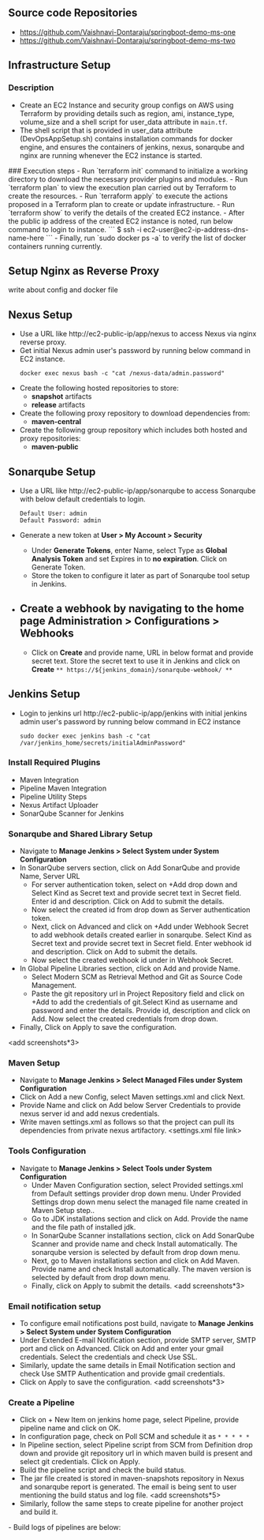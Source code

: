 ## Source code Repositories
- https://github.com/Vaishnavi-Dontaraju/springboot-demo-ms-one
- https://github.com/Vaishnavi-Dontaraju/springboot-demo-ms-two

## Infrastructure Setup 
### Description
- Create an EC2 Instance and security group configs on AWS using Terraform by providing details such as region, ami, instance_type, volume_size and a shell script for user_data attribute in `main.tf`.
- The shell script that is provided in user_data attribute (DevOpsAppSetup.sh) contains installation commands for docker engine, and ensures the containers of jenkins, nexus, sonarqube and nginx are running whenever the EC2 instance is started.
<DevopsAppSetup file link>
### Execution steps
- Run `terraform init` command to initialize a working directory to download the necessary provider plugins and modules.
- Run `terraform plan` to view the execution plan carried out by Terraform to create the resources. 
- Run `terraform apply` to execute the actions proposed in a Terraform plan to create or update infrastructure.
- Run `terraform show` to verify the details of the created EC2 instance.
<add screenshot * 2>
- After the public ip address of the created EC2 instance is noted, run below command to login to instance.
   ```
      $ ssh -i <PEM_FILE_PATH> ec2-user@ec2-ip-address-dns-name-here 
   ```
- Finally, run `sudo docker ps -a` to verify the list of docker containers running currently.
<add screenshot>

## Setup Nginx as Reverse Proxy 
write about config and docker file

## Nexus Setup 
- Use a URL like http://ec2-public-ip/app/nexus to access Nexus via nginx reverse proxy.
- Get initial Nexus admin user's password by running below command in EC2 instance.
    ```
    docker exec nexus bash -c "cat /nexus-data/admin.password"
    ```
- Create the following hosted repositories to store:
   - **snapshot** artifacts
   - **release** artifacts
- Create the following proxy repository to download dependencies from:
    - **maven-central**
- Create the following group repository which includes both hosted and proxy repositories:
   - **maven-public**
<add screenshot>

## Sonarqube Setup
- Use a URL like http://ec2-public-ip/app/sonarqube to access Sonarqube with below default credentials to login.
    ```
    Default User: admin
    Default Password: admin
    ```
- Generate a new token at **User > My Account > Security**
   - Under **Generate Tokens**, enter Name, select Type as **Global Analysis Token** and set Expires in to **no expiration**. Click on Generate Token.
   - Store the token to configure it later as part of Sonarqube tool setup in Jenkins.
   <add screenshot>
- Create a webhook by navigating to the home page **Administration > Configurations > Webhooks**
   - 
   - Click on **Create** and provide name, URL in below format and provide secret text. Store the secret text to use it in Jenkins and click on **Create**
     `** https://${jenkins_domain}/sonarqube-webhook/ **`
   
   <add screenshot>

## Jenkins Setup
- Login to jenkins url http://ec2-public-ip/app/jenkins with initial jenkins admin user's password by running below command in EC2 instance 
    ```
    sudo docker exec jenkins bash -c "cat /var/jenkins_home/secrets/initialAdminPassword"
    ```
### Install Required Plugins
- Maven Integration 
- Pipeline Maven Integration 
- Pipeline Utility Steps
- Nexus Artifact Uploader 
- SonarQube Scanner for Jenkins 

### Sonarqube and Shared Library Setup 
   - Navigate to **Manage Jenkins > Select System under System Configuration**
   - In SonarQube servers section, click on Add SonarQube and provide Name, Server URL
       - For server authentication token, select on +Add drop down and Select Kind as Secret text and provide secret text in Secret field. Enter id and description. Click on Add to submit the details.
       - Now select the created id from drop down as Server authentication token.
       - Next, click on Advanced and click on +Add under Webhook Secret to add webhook details created earlier in sonarqube. Select Kind as Secret text and provide secret text in Secret field. Enter webhook id and description. Click on Add to submit the details.
       - Now select the created webhook id under in Webhook Secret.
   - In Global Pipeline Libraries section, click on Add and provide Name.
       - Select Modern SCM as Retrieval Method and Git as Source Code Management.
       - Paste the git repository url in Project Repository field and click on +Add to add the credentials of git.Select Kind as username and password and enter the details. Provide id, description and click on Add. Now select the created credentials from drop down.
   - Finally, Click on Apply to save the configuration.
        
<add screenshots*3>

### Maven Setup
   - Navigate to **Manage Jenkins > Select Managed Files under System Configuration**
   - Click on Add a new Config, select Maven settings.xml and click Next.
   - Provide Name and click on Add below Server Credentials to provide nexus server id and add nexus credentials.
   - Write maven settings.xml as follows so that the project can pull its dependencies from private nexus artifactory.
   <settings.xml file link>
<add screenshots>

### Tools Configuration
   - Navigate to **Manage Jenkins > Select Tools under System Configuration** 
      - Under Maven Configuration section, select Provided settings.xml from Default settings provider drop down menu. Under Provided Settings drop down menu select the managed file name created in Maven Setup step..
      - Go to JDK installations section and click on Add. Provide the name and the file path of installed jdk. 
      - In SonarQube Scanner installations section, click on Add SonarQube Scanner and provide name and check Install automatically. The sonarqube version is selected by default from drop down menu.
      - Next, go to Maven installations section and click on Add Maven. Provide name and check Install automatically. The maven version is selected by default from drop down menu.
      - Finally, click on Apply to submit the details.
<add screenshots*3>

### Email notification setup
   - To configure email notifications post build, navigate to **Manage Jenkins > Select System under System Configuration**  
   - Under Extended E-mail Notification section, provide SMTP server, SMTP port and click on Advanced. Click on Add and enter your gmail credentials. Select the credentials and check Use SSL.
   - Similarly, update the same details in Email Notification section and check Use SMTP Authentication and provide gmail credentials.
   - Click on Apply to save the configuration.
<add screenshots*3>

### Create a Pipeline 
   - Click on + New Item on jenkins home page, select Pipeline, provide pipeline name and click on OK.
   - In configuration page, check on Poll SCM and schedule it as ` * * * * * `
   - In Pipeline section, select Pipeline script from SCM from Definition drop down and provide git repository url in which maven build is present and select git credentials. Click on Apply.
   - Build the pipeline script and check the build status.
   - The jar file created is stored in maven-snapshots repository in Nexus and sonarqube report is generated. The email is being sent to user mentioning the build status and log file.
<add screenshots*5>
   - Similarly, follow the same steps to create pipeline for another project and build it.
<add screenshots>
   - Build logs of pipelines are below:
<build log links>
 









